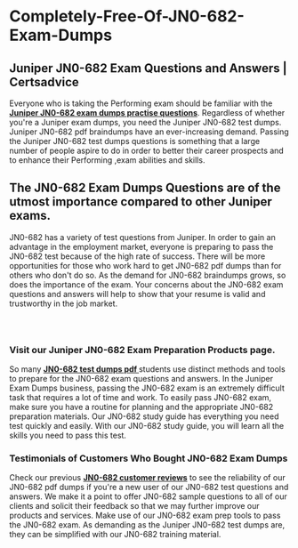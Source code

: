 # Completely-Free-Of-JN0-682-Exam-Dumps
<h2><strong>Juniper JN0-682 Exam Questions and Answers | Certsadvice</strong></h2> <p>Everyone who is taking the Performing exam should be familiar with the <a href="http://www.certsadvice.com/juniper/jn0-682-practice-questions"><strong>Juniper JN0-682 exam dumps practise questions</strong></a>. Regardless of whether you&#39;re a Juniper exam dumps, you need the Juniper JN0-682 test dumps. Juniper JN0-682 pdf braindumps have an ever-increasing demand. Passing the Juniper JN0-682 test dumps questions is something that a large number of people aspire to do in order to better their career prospects and to enhance their Performing ,exam abilities and skills.</p> <h2><strong>The JN0-682 Exam Dumps Questions are of the utmost importance compared to other Juniper exams.</strong></h2> <p>JN0-682 has a variety of test questions from Juniper. In order to gain an advantage in the employment market, everyone is preparing to pass the JN0-682 test because of the high rate of success. There will be more opportunities for those who work hard to get JN0-682 pdf dumps than for others who don&#39;t do so. As the demand for JN0-682 braindumps grows, so does the importance of the exam. Your concerns about the JN0-682 exam questions and answers will help to show that your resume is valid and trustworthy in the job market.</p> <p><a href="http://www.certsadvice.com/juniper/jn0-682-practice-questions" style="display: block; padding: 1em 0; text-align: center; "><img alt="" src="https://1.bp.blogspot.com/-RUOr8Wn-CRk/YUYAxC8kcHI/AAAAAAAAAnw/F7BbdI3tw8QDj5z8iX0vQAioQzKiUxduwCLcBGAsYHQ/s0/unnamed.jpg" /></a></p> <h3><strong>Visit our Juniper JN0-682 Exam Preparation Products page.</strong></h3> <p>So many <a href="http://www.certsadvice.com/juniper/jn0-682-practice-questions"><strong>JN0-682 test dumps pdf </strong></a>students use distinct methods and tools to prepare for the JN0-682 exam questions and answers. In the Juniper Exam Dumps business, passing the JN0-682 exam is an extremely difficult task that requires a lot of time and work. To easily pass JN0-682 exam, make sure you have a routine for planning and the appropriate JN0-682 preparation materials. Our JN0-682 study guide has everything you need test quickly and easily. With our JN0-682 study guide, you will learn all the skills you need to pass this test.</p> <h3><strong>Testimonials of Customers Who Bought JN0-682 Exam Dumps</strong></h3> <p>Check our previous <a href="http://www.certsadvice.com/juniper/jn0-682-practice-questions"><strong>JN0-682 customer reviews</strong></a> to see the reliability of our JN0-682 pdf dumps if you&#39;re a new user of our JN0-682 test questions and answers. We make it a point to offer JN0-682 sample questions to all of our clients and solicit their feedback so that we may further improve our products and services. Make use of our JN0-682 exam prep tools to pass the JN0-682 exam. As demanding as the Juniper JN0-682 test dumps are, they can be simplified with our JN0-682 training material.</p>
